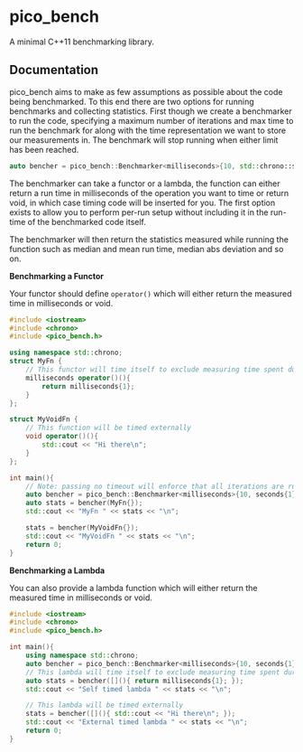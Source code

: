pico\_bench
===

A minimal C++11 benchmarking library.

Documentation
---

pico\_bench aims to make as few assumptions as possible about the code being benchmarked. To this end
there are two options for running benchmarks and collecting statistics. First though we create
a benchmarker to run the code, specifying a maximum number of iterations and max time
to run the benchmark for along with the time representation we want to store our measurements in.
The benchmark will stop running when either limit has been reached.

```c++
auto bencher = pico_bench::Benchmarker<milliseconds>{10, std::chrono::seconds{1}};
```

The benchmarker can take a functor or a lambda, the function can either return a run time
in milliseconds of the operation you want to time or return void, in which case timing
code will be inserted for you. The first option exists to allow you to perform per-run setup
without including it in the run-time of the benchmarked code itself.

The benchmarker will then return the statistics measured while running the function such as
median and mean run time, median abs deviation and so on.

**Benchmarking a Functor**

Your functor should define `operator()` which will either return the measured time in milliseconds or void.

```c++
#include <iostream>
#include <chrono>
#include <pico_bench.h>

using namespace std::chrono;
struct MyFn {
	// This functor will time itself to exclude measuring time spent during setup
	milliseconds operator()(){
		return milliseconds{1};
	}
};

struct MyVoidFn {
	// This function will be timed externally
	void operator()(){
		std::cout << "Hi there\n";
	}
};

int main(){
	// Note: passing no timeout will enforce that all iterations are run
	auto bencher = pico_bench::Benchmarker<milliseconds>{10, seconds{1}};
	auto stats = bencher(MyFn{});
	std::cout << "MyFn " << stats << "\n";

	stats = bencher(MyVoidFn{});
	std::cout << "MyVoidFn " << stats << "\n";
	return 0;
}
```

**Benchmarking a Lambda**

You can also provide a lambda function which will either return the measured time in milliseconds or void.

```c++
#include <iostream>
#include <chrono>
#include <pico_bench.h>

int main(){
	using namespace std::chrono;
	auto bencher = pico_bench::Benchmarker<milliseconds>{10, seconds{1}};
	// This lambda will time itself to exclude measuring time spent during setup
	auto stats = bencher([](){ return milliseconds{1}; });
	std::cout << "Self timed lambda " << stats << "\n";

	// This lambda will be timed externally
	stats = bencher([](){ std::cout << "Hi there\n"; });
	std::cout << "External timed lambda " << stats << "\n";
	return 0;
}
```

